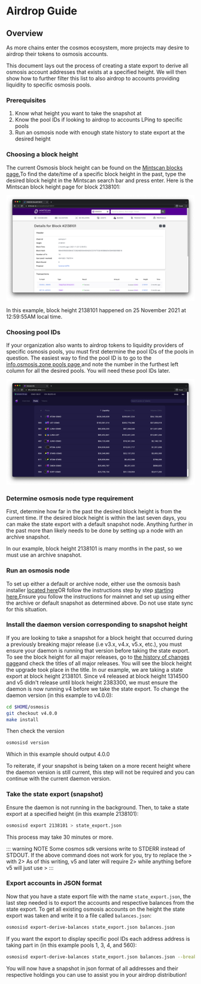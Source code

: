 # Airdrop Guide

## Overview

As more chains enter the cosmos ecosystem, more projects may desire to airdrop their tokens to osmosis accounts.

This document lays out the process of creating a state export to derive all osmosis account addresses that exists at a specified height. We will then show how to further filter this list to also airdrop to accounts providing liquidity to specific osmosis pools.

### Prerequisites
1. Know what height you want to take the snapshot at
2. Know the pool IDs if looking to airdrop to accounts LPing to specific pools
3. Run an osmosis node with enough state history to state export at the desired height


### Choosing a block height
The current Osmosis block height can be found on the [Mintscan blocks page.](https://www.mintscan.io/osmosis/blocks)To find the date/time of a specific block height in the past, type the desired block height in the Mintscan search bar and press enter. Here is the Mintscan block height page for block 2138101:

![](../../assets/mintscan_height.png)

In this example, block height 2138101 happened on 25 November 2021 at 12:59:55AM local time.

### Choosing pool IDs
If your organization also wants to airdrop tokens to liquidity providers of specific osmosis pools, you must first determine the pool IDs of the pools in question. The easiest way to find the pool ID is to go to the [info.osmosis.zone pools page ](https://info.osmosis.zone/pools)and note the number in the furthest left column for all the desired pools. You will need these pool IDs later.

![](../../assets/osmosis_pools.png)


### Determine osmosis node type requirement
First, determine how far in the past the desired block height is from the current time. If the desired block height is within the last seven days, you can make the state export with a default snapshot node. Anything further in the past more than likely needs to be done by setting up a node with an archive snapshot.

In our example, block height 2138101 is many months in the past, so we must use an archive snapshot.


### Run an osmosis node
To set up either a default or archive node, either use the osmosis bash installer [located here](https://get.osmosis.zone/)OR follow the instructions step by step [starting here.](https://docs.osmosis.zone/developing/cli/install.html)Ensure you follow the instructions for mainnet and set up using either the archive or default snapshot as determined above. Do not use state sync for this situation.



### Install the daemon version corresponding to snapshot height
If you are looking to take a snapshot for a block height that occurred during a previously breaking major release (i.e v3.x, v4.x, v5.x, etc.), you must ensure your daemon is running that version before taking the state export. To see the block height for all major releases, go to [the history of changes page](https://docs.osmosis.zone/history-and-changes.html)and check the titles of all major releases. You will see the block height the upgrade took place in the title. In our example, we are taking a state export at block height 2138101. Since v4 released at block height 1314500 and v5 didn't release until block height 2383300, we must ensure the daemon is now running v4 before we take the state export. To change the daemon version (in this example to v4.0.0):

```sh
cd $HOME/osmosis
git checkout v4.0.0
make install
```

Then check the version

```sh
osmosisd version
```

Which in this example should output 4.0.0

To reiterate, if your snapshot is being taken on a more recent height where the daemon version is still current, this step will not be required and you can continue with the current daemon version.



### Take the state export (snapshot)
Ensure the daemon is not running in the background. Then, to take a state export at a specified height (in this example 2138101):

```sh
osmosisd export 2138101 > state_export.json
```

This process may take 30 minutes or more.

::: warning NOTE
Some cosmos sdk versions write to STDERR instead of STDOUT. If the above command does not work for you, try to replace the > with 2>
As of this writing, v5 and later will require 2> while anything before v5 will just use >
:::


### Export accounts in JSON format
Now that you have a state export file with the name `state_export.json`, the last step needed is to export the accounts and respective balances from the state export. To get all existing osmosis accounts on the height the state export was taken and write it to a file called `balances.json`:

```sh
osmosisd export-derive-balances state_export.json balances.json
```

If you want the export to display specific pool IDs each address address is taking part in (in this example pools 1, 3, 4, and 560):

```sh
osmosisd export-derive-balances state_export.json balances.json --breakdown-by-pool-ids 1,3,4,560
```

You will now have a snapshot in json format of all addresses and their respective holdings you can use to assist you in your airdrop distribution!